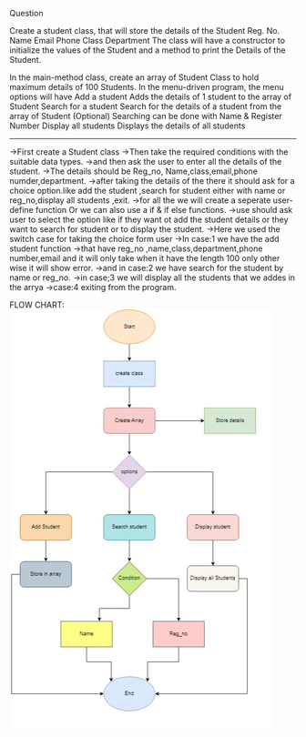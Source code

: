 
Question 

Create a student class, that will store the details of the Student
Reg. No.
Name
Email
Phone
Class
Department
The class will have a constructor to initialize the values of the Student and a method to print the Details of the Student.

In the main-method class, create an array of Student Class to hold maximum details of 100 Students.
In the menu-driven program, the menu options will have
Add a student
Adds the details of 1 student to the array of Student
Search for a student
Search for the details of a student from the array of Student
(Optional) Searching can be done with Name & Register Number
Display all students
Displays the details of all students

***************************************************

->First create a Student class
->Then take the required conditions with the suitable data types.
->and then ask the user to enter all the details of the student.
->The details should be Reg_no, Name,class,email,phone numder,department.
->after taking the details of the there it should ask for a choice option.like add the student ,search for student either with name or reg_no,display all students ,exit.
->for all the we will create a seperate user-define function Or we can also use a if & if else functions.
->use should ask user to select the option like if they want ot add the student details or they want to search for student or to display the student.
->Here we used the switch case for taking the choice form user 
->In case:1 we have the add student function
  ->that have reg_no ,name,class,department,phone number,email and it will only take when it have the length 100 only other wise it will show error.
  ->and in case:2 we have search for the student by name or reg_no.
  ->in case;3 we will display all the students that we addes in the arrya
  ->case:4 exiting from the program.
  
  
  
  FLOW CHART:
![Flow Chart](./images/flowchart.png)

